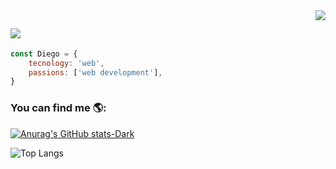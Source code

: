 <img align="right" src="https://visitor-badge.laobi.icu/badge?page_id=Ares101101.visitor-badge" />

## ![](https://readme-typing-svg.herokuapp.com/?font=Righteous&size=70&center=true&vCenter=true&width=1920&height=80&duration=4000&lines=Hi,+👋;+I'm+Diego+Amchi+Flores+🧑‍💻)


```js
const Diego = {
    tecnology: 'web',
    passions: ['web development'],
}
```

### You can find me 🌎:

[![Anurag's GitHub stats-Dark](https://github-readme-stats.vercel.app/api?username=Ares101101&show_icons=true&theme=dark#gh-dark-mode-only)](https://github.com/anuraghazra/github-readme-stats#gh-dark-mode-only)

![Top Langs](https://github-readme-stats.vercel.app/api/top-langs/?username=anuraghazra&layout=compact&show_icons=true&theme=dark#gh-dark-mode-only)



<!--
**Ares101101/Ares101101** is a ✨ _special_ ✨ repository because its `README.md` (this file) appears on your GitHub profile.

Here are some ideas to get you started:

- 🔭 I’m currently working on ...
- 🌱 I’m currently learning ...
- 👯 I’m looking to collaborate on ...
- 🤔 I’m looking for help with ...
- 💬 Ask me about ...
- 📫 How to reach me: ...
- 😄 Pronouns: ...
- ⚡ Fun fact: ...
-->
